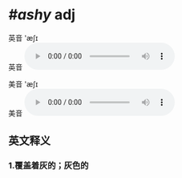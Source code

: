 # ***\#ashy*** adj
英音 'æʃɪ  
英音
<audio src="./media/ashy1_AAC.aac" controls="controls"></audio>

美音 'æʃɪ  
美音
<audio src="./media/ashy1_AAC.aac" controls="controls"></audio>



  

英文释义
---
### 1.**覆盖着灰的；灰色的**  


